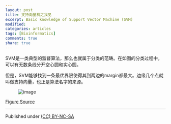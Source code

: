 ```yaml
---
layout: post
title: 支持向量机之我见
excerpt: Basic knowledge of Support Vector Machine (SVM)
modified: 
categories: articles
tags: [Bioinformatics]
comments: true
share: true
---
```


SVM是一类典型的监督算法，那么也就属于分类的范畴。在如图的分类过程中，可以有无数条线分开空心圆和实心圆。

但是，SVM能够找到一条最优界限使得其到两边的margin都最大。边缘几个点就叫做支持向量，也正是算法名字的来源。

<figure >
<img src="https://dn-shanguangyu.qbox.me/SVM.png" alt="image">
</figure>

[Figure Source](https://awwthor.wordpress.com/2009/12/31/a-thousand-foot-view-of-machine-learning/)

---
Published under <a rel="license" href="http://creativecommons.org/licenses/by-nc-sa/3.0/">(CC) BY-NC-SA </a>

